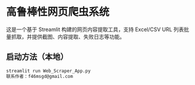# 高鲁棒性网页爬虫系统

这是一个基于 Streamlit 构建的网页内容提取工具，支持 Excel/CSV URL 列表批量抓取，并提供截图、内容提取、失败日志等功能。

## 启动方法（本地）
```bash
streamlit run Web_Scraper_App.py
联系作者：f46msgd@gmail.com
